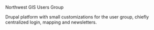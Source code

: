 Northwest GIS Users Group

Drupal platform with small customizations for the user group, chiefly centralized login, mapping and newsletters.
